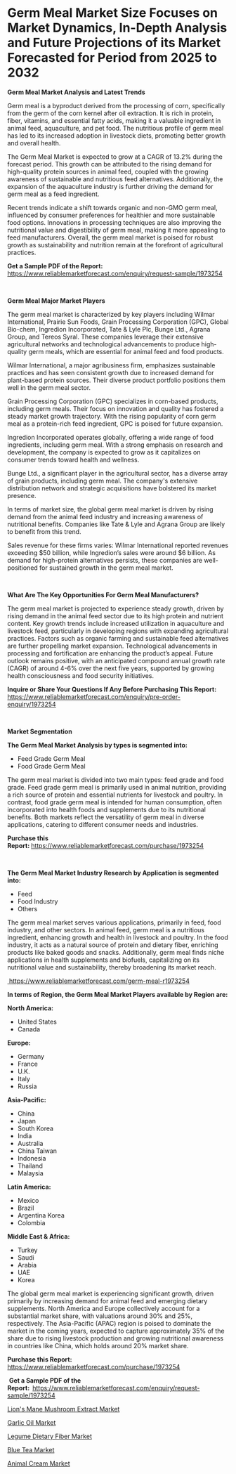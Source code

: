 <p><h1>Germ Meal Market Size Focuses on Market Dynamics, In-Depth Analysis and Future Projections of its Market Forecasted for Period from 2025 to 2032</h1></p><p><strong>Germ Meal Market Analysis and Latest Trends</strong></p>
<p><p>Germ meal is a byproduct derived from the processing of corn, specifically from the germ of the corn kernel after oil extraction. It is rich in protein, fiber, vitamins, and essential fatty acids, making it a valuable ingredient in animal feed, aquaculture, and pet food. The nutritious profile of germ meal has led to its increased adoption in livestock diets, promoting better growth and overall health.</p><p>The Germ Meal Market is expected to grow at a CAGR of 13.2% during the forecast period. This growth can be attributed to the rising demand for high-quality protein sources in animal feed, coupled with the growing awareness of sustainable and nutritious feed alternatives. Additionally, the expansion of the aquaculture industry is further driving the demand for germ meal as a feed ingredient.</p><p>Recent trends indicate a shift towards organic and non-GMO germ meal, influenced by consumer preferences for healthier and more sustainable food options. Innovations in processing techniques are also improving the nutritional value and digestibility of germ meal, making it more appealing to feed manufacturers. Overall, the germ meal market is poised for robust growth as sustainability and nutrition remain at the forefront of agricultural practices.</p></p>
<p><strong>Get a Sample PDF of the Report:&nbsp;</strong> <a href="https://www.reliablemarketforecast.com/enquiry/request-sample/1973254?utm_campaign=1834&utm_medium=2&utm_source=Github&utm_content=ia&utm_term=07042025&utm_id=germ-meal">https://www.reliablemarketforecast.com/enquiry/request-sample/1973254</a></p>
<p>&nbsp;</p>
<p><strong>Germ Meal Major Market Players</strong></p>
<p><p>The germ meal market is characterized by key players including Wilmar International, Prairie Sun Foods, Grain Processing Corporation (GPC), Global Bio-chem, Ingredion Incorporated, Tate & Lyle Plc, Bunge Ltd., Agrana Group, and Tereos Syral. These companies leverage their extensive agricultural networks and technological advancements to produce high-quality germ meals, which are essential for animal feed and food products.</p><p>Wilmar International, a major agribusiness firm, emphasizes sustainable practices and has seen consistent growth due to increased demand for plant-based protein sources. Their diverse product portfolio positions them well in the germ meal sector.</p><p>Grain Processing Corporation (GPC) specializes in corn-based products, including germ meals. Their focus on innovation and quality has fostered a steady market growth trajectory. With the rising popularity of corn germ meal as a protein-rich feed ingredient, GPC is poised for future expansion.</p><p>Ingredion Incorporated operates globally, offering a wide range of food ingredients, including germ meal. With a strong emphasis on research and development, the company is expected to grow as it capitalizes on consumer trends toward health and wellness.</p><p>Bunge Ltd., a significant player in the agricultural sector, has a diverse array of grain products, including germ meal. The company's extensive distribution network and strategic acquisitions have bolstered its market presence.</p><p>In terms of market size, the global germ meal market is driven by rising demand from the animal feed industry and increasing awareness of nutritional benefits. Companies like Tate & Lyle and Agrana Group are likely to benefit from this trend.</p><p>Sales revenue for these firms varies: Wilmar International reported revenues exceeding $50 billion, while Ingredion’s sales were around $6 billion. As demand for high-protein alternatives persists, these companies are well-positioned for sustained growth in the germ meal market.</p></p>
<p>&nbsp;</p>
<p><strong>What Are The Key Opportunities For Germ Meal Manufacturers?</strong></p>
<p><p>The germ meal market is projected to experience steady growth, driven by rising demand in the animal feed sector due to its high protein and nutrient content. Key growth trends include increased utilization in aquaculture and livestock feed, particularly in developing regions with expanding agricultural practices. Factors such as organic farming and sustainable feed alternatives are further propelling market expansion. Technological advancements in processing and fortification are enhancing the product’s appeal. Future outlook remains positive, with an anticipated compound annual growth rate (CAGR) of around 4-6% over the next five years, supported by growing health consciousness and food security initiatives.</p></p>
<p><strong>Inquire or Share Your Questions If Any Before Purchasing This Report:</strong> <a href="https://www.reliablemarketforecast.com/enquiry/pre-order-enquiry/1973254?utm_campaign=1834&utm_medium=2&utm_source=Github&utm_content=ia&utm_term=07042025&utm_id=germ-meal">https://www.reliablemarketforecast.com/enquiry/pre-order-enquiry/1973254</a></p>
<p>&nbsp;</p>
<p><strong>Market Segmentation</strong></p>
<p><strong>The Germ Meal Market Analysis by types is segmented into:</strong></p>
<p><ul><li>Feed Grade Germ Meal</li><li>Food Grade Germ Meal</li></ul></p>
<p><p>The germ meal market is divided into two main types: feed grade and food grade. Feed grade germ meal is primarily used in animal nutrition, providing a rich source of protein and essential nutrients for livestock and poultry. In contrast, food grade germ meal is intended for human consumption, often incorporated into health foods and supplements due to its nutritional benefits. Both markets reflect the versatility of germ meal in diverse applications, catering to different consumer needs and industries.</p></p>
<p><strong>Purchase this Report:&nbsp;</strong><a href="https://www.reliablemarketforecast.com/purchase/1973254?utm_campaign=1834&utm_medium=2&utm_source=Github&utm_content=ia&utm_term=07042025&utm_id=germ-meal">https://www.reliablemarketforecast.com/purchase/1973254</a></p>
<p>&nbsp;</p>
<p><strong>The Germ Meal Market Industry Research by Application is segmented into:</strong></p>
<p><ul><li>Feed</li><li>Food Industry</li><li>Others</li></ul></p>
<p><p>The germ meal market serves various applications, primarily in feed, food industry, and other sectors. In animal feed, germ meal is a nutritious ingredient, enhancing growth and health in livestock and poultry. In the food industry, it acts as a natural source of protein and dietary fiber, enriching products like baked goods and snacks. Additionally, germ meal finds niche applications in health supplements and biofuels, capitalizing on its nutritional value and sustainability, thereby broadening its market reach.</p></p>
<p><a href="https://www.reliablemarketforecast.com/germ-meal-r1973254?utm_campaign=1834&utm_medium=2&utm_source=Github&utm_content=ia&utm_term=07042025&utm_id=germ-meal">&nbsp;https://www.reliablemarketforecast.com/germ-meal-r1973254</a></p>
<p><strong>In terms of Region, the Germ Meal Market Players available by Region are:</strong></p>
<p>
    <p> <strong> North America: </strong>
        <ul>
            <li>United States</li>
            <li>Canada</li>
        </ul>
        </p> 
    <p> <strong> Europe: </strong>
        <ul>
            <li>Germany</li>
            <li>France</li>
            <li>U.K.</li>
            <li>Italy</li>
            <li>Russia</li>
        </ul>
        </p> 
    <p> <strong> Asia-Pacific: </strong>
        <ul>
            <li>China</li>
            <li>Japan</li>
            <li>South Korea</li>
            <li>India</li>
            <li>Australia</li>
            <li>China Taiwan</li>
            <li>Indonesia</li>
            <li>Thailand</li>
            <li>Malaysia</li>
        </ul>
        </p> 
    <p> <strong> Latin America: </strong>
        <ul>
            <li>Mexico</li>
            <li>Brazil</li>
            <li>Argentina Korea</li>
            <li>Colombia</li>
        </ul>
        </p> 
    <p> <strong> Middle East & Africa: </strong>
        <ul>
            <li>Turkey</li>
            <li>Saudi</li>
            <li>Arabia</li>
            <li>UAE</li>
            <li>Korea</li>
        </ul>
    </p>
    </p>
<p><p>The global germ meal market is experiencing significant growth, driven primarily by increasing demand for animal feed and emerging dietary supplements. North America and Europe collectively account for a substantial market share, with valuations around 30% and 25%, respectively. The Asia-Pacific (APAC) region is poised to dominate the market in the coming years, expected to capture approximately 35% of the share due to rising livestock production and growing nutritional awareness in countries like China, which holds around 20% market share.</p></p>
<p><strong>Purchase this Report: </strong><a href="https://www.reliablemarketforecast.com/purchase/1973254?utm_campaign=1834&utm_medium=2&utm_source=Github&utm_content=ia&utm_term=07042025&utm_id=germ-meal">https://www.reliablemarketforecast.com/purchase/1973254</a></p>
<p>&nbsp;<strong>Get a Sample PDF of the Report:&nbsp;&nbsp;</strong><a href="https://www.reliablemarketforecast.com/enquiry/request-sample/1973254?utm_campaign=1834&utm_medium=2&utm_source=Github&utm_content=ia&utm_term=07042025&utm_id=germ-meal">https://www.reliablemarketforecast.com/enquiry/request-sample/1973254</a></p>
<p><strong></strong></p>
<p><p><a href="https://github.com/handyiongikg/Market-Research-Report-List-1/blob/main/lions-mane-mushroom-extract-market.md?utm_campaign=1834&utm_medium=2&utm_source=Github&utm_content=ia&utm_term=07042025&utm_id=germ-meal">Lion's Mane Mushroom Extract Market</a></p><p><a href="https://github.com/dahcheeviola/Market-Research-Report-List-1/blob/main/garlic-oil-market.md?utm_campaign=1834&utm_medium=2&utm_source=Github&utm_content=ia&utm_term=07042025&utm_id=germ-meal">Garlic Oil Market</a></p><p><a href="https://github.com/nellygussisy/Market-Research-Report-List-1/blob/main/legume-dietary-fiber-market.md?utm_campaign=1834&utm_medium=2&utm_source=Github&utm_content=ia&utm_term=07042025&utm_id=germ-meal">Legume Dietary Fiber Market</a></p><p><a href="https://github.com/cagleplittrw/Market-Research-Report-List-1/blob/main/blue-tea-market.md?utm_campaign=1834&utm_medium=2&utm_source=Github&utm_content=ia&utm_term=07042025&utm_id=germ-meal">Blue Tea Market</a></p><p><a href="https://github.com/budenhanelfc/Market-Research-Report-List-1/blob/main/animal-cream-market.md?utm_campaign=1834&utm_medium=2&utm_source=Github&utm_content=ia&utm_term=07042025&utm_id=germ-meal">Animal Cream Market</a></p></p>